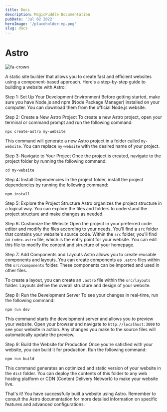 ```yaml
---
title: Docs
description: MagicPuddle Documentation
pubDate: 'Jul 02 2022'
heroImage: '/placeholder-mp.png'
slug: docs
---
```


# Astro

![fa-crown](fa-crown.svg)

A static site builder that allows you to create fast and efficient websites using a component-based approach. Here's a step-by-step guide to building a website with Astro:

Step 1: Set Up Your Development Environment
Before getting started, make sure you have Node.js and npm (Node Package Manager) installed on your computer. You can download them from the official Node.js website.

Step 2: Create a New Astro Project
To create a new Astro project, open your terminal or command prompt and run the following command:

```shell
npx create-astro my-website
```

This command will generate a new Astro project in a folder called `my-website`. You can replace `my-website` with the desired name of your project.

Step 3: Navigate to Your Project
Once the project is created, navigate to the project folder by running the following command:

```shell
cd my-website
```

Step 4: Install Dependencies
In the project folder, install the project dependencies by running the following command:

```shell
npm install
```

Step 5: Explore the Project Structure
Astro organizes the project structure in a logical way. You can explore the files and folders to understand the project structure and make changes as needed.

Step 6: Customize the Website
Open the project in your preferred code editor and modify the files according to your needs. You'll find a `src` folder that contains your website's source code. Within the `src` folder, you'll find an `index.astro` file, which is the entry point for your website. You can edit this file to modify the content and structure of your homepage.

Step 7: Add Components and Layouts
Astro allows you to create reusable components and layouts. You can create components as `.astro` files within the `src/components` folder. These components can be imported and used in other files.

To create a layout, you can create an `.astro` file within the `src/layouts` folder. Layouts define the overall structure and design of your website.

Step 8: Run the Development Server
To see your changes in real-time, run the following command:

```shell
npm run dev
```

This command starts the development server and allows you to preview your website. Open your browser and navigate to `http://localhost:3000` to see your website in action. Any changes you make to the source files will automatically update the preview.

Step 9: Build the Website for Production
Once you're satisfied with your website, you can build it for production. Run the following command:

```shell
npm run build
```

This command generates an optimized and static version of your website in the `dist` folder. You can deploy the contents of this folder to any web hosting platform or CDN (Content Delivery Network) to make your website live.

That's it! You have successfully built a website using Astro. Remember to consult the Astro documentation for more detailed information on specific features and advanced configurations.
